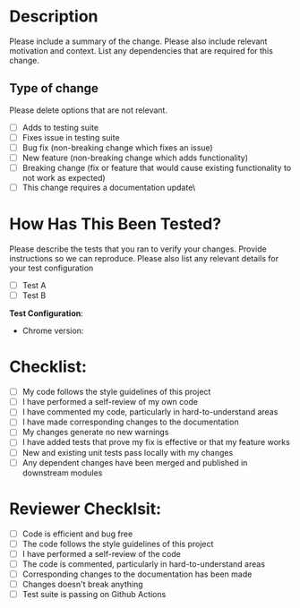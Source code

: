 # Description

Please include a summary of the change. Please also include relevant motivation and context. List any dependencies that are required for this change.

## Type of change

Please delete options that are not relevant.

- [ ] Adds to testing suite
- [ ] Fixes issue in testing suite
- [ ] Bug fix (non-breaking change which fixes an issue)
- [ ] New feature (non-breaking change which adds functionality)
- [ ] Breaking change (fix or feature that would cause existing functionality to not work as expected)
- [ ] This change requires a documentation update\

# How Has This Been Tested?

Please describe the tests that you ran to verify your changes. Provide instructions so we can reproduce. Please also list any relevant details for your test configuration

- [ ] Test A
- [ ] Test B

**Test Configuration**:

- Chrome version:

# Checklist:

- [ ] My code follows the style guidelines of this project
- [ ] I have performed a self-review of my own code
- [ ] I have commented my code, particularly in hard-to-understand areas
- [ ] I have made corresponding changes to the documentation
- [ ] My changes generate no new warnings
- [ ] I have added tests that prove my fix is effective or that my feature works
- [ ] New and existing unit tests pass locally with my changes
- [ ] Any dependent changes have been merged and published in downstream modules

# Reviewer Checklsit:

- [ ] Code is efficient and bug free
- [ ] The code follows the style guidelines of this project
- [ ] I have performed a self-review of the code
- [ ] The code is commented, particularly in hard-to-understand areas
- [ ] Corresponding changes to the documentation has been made
- [ ] Changes doesn't break anything
- [ ] Test suite is passing on Github Actions
